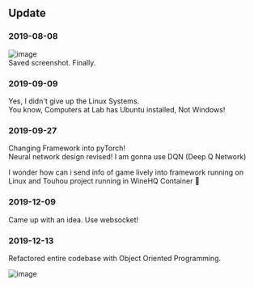 ## Update

### 2019-08-08

![image](https://user-images.githubusercontent.com/27724108/62657673-facb2000-b9a1-11e9-997f-3e7d80e4d5f4.png)  
Saved screenshot. Finally.

### 2019-09-09

Yes, I didn't give up the Linux Systems.  
You know, Computers at Lab has Ubuntu installed, Not Windows!

### 2019-09-27

Changing Framework into pyTorch!  
Neural network design revised! I am gonna use DQN (Deep Q Network)

I wonder how can i send info of game lively into framework running on  
Linux and Touhou project running in WineHQ Container 🤔

### 2019-12-09

Came up with an idea. Use websocket!

### 2019-12-13

Refactored entire codebase with Object Oriented Programming.

![image](https://user-images.githubusercontent.com/27724108/70795746-e1b8fc80-1de3-11ea-8fda-19884ab81c52.png)
